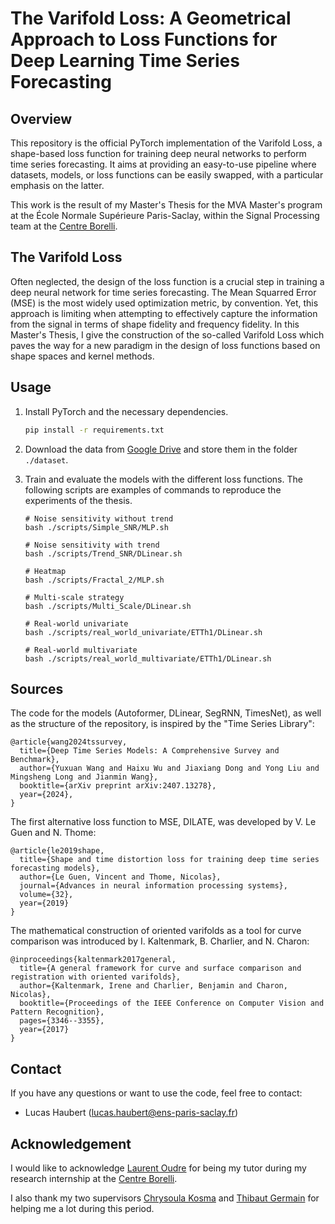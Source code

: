 # The Varifold Loss: A Geometrical Approach to Loss Functions for Deep Learning Time Series Forecasting


## Overview

This repository is the official PyTorch implementation of the Varifold Loss, a shape-based loss function for training deep neural networks to perform time series forecasting. It aims at providing an easy-to-use pipeline where datasets, models, or loss functions can be easily swapped, with a particular emphasis on the latter.

This work is the result of my Master's Thesis for the MVA Master's program at the École Normale Supérieure Paris-Saclay, within the Signal Processing team at the [Centre Borelli](https://centreborelli.ens-paris-saclay.fr/en).


## The Varifold Loss

Often neglected, the design of the loss function is a crucial step in training a deep neural network for time series forecasting. The Mean Squarred Error (MSE) is the most widely used optimization metric, by convention. Yet, this approach is limiting when attempting to effectively capture the information from the signal in terms of shape fidelity and frequency fidelity. In this Master's Thesis, I give the construction of the so-called Varifold Loss which paves the way for a new paradigm in the design of loss functions based on shape spaces and kernel methods. 


## Usage

1. Install PyTorch and the necessary dependencies.

   ```bash
   pip install -r requirements.txt

2. Download the data from [Google Drive](https://drive.google.com/drive/folders/1OPz3pVgydOBUcxl9U0tVTTiScj12IQNc?usp=drive_link) and store them in the folder `./dataset`.

3. Train and evaluate the models with the different loss functions. The following scripts are examples of commands to reproduce the experiments of the thesis.

   ```
   # Noise sensitivity without trend
   bash ./scripts/Simple_SNR/MLP.sh

   # Noise sensitivity with trend
   bash ./scripts/Trend_SNR/DLinear.sh

   # Heatmap
   bash ./scripts/Fractal_2/MLP.sh

   # Multi-scale strategy
   bash ./scripts/Multi_Scale/DLinear.sh

   # Real-world univariate
   bash ./scripts/real_world_univariate/ETTh1/DLinear.sh

   # Real-world multivariate
   bash ./scripts/real_world_multivariate/ETTh1/DLinear.sh
   ```

## Sources

The code for the models (Autoformer, DLinear, SegRNN, TimesNet), as well as the structure of the repository, is inspired by the "Time Series Library":

```
@article{wang2024tssurvey,
  title={Deep Time Series Models: A Comprehensive Survey and Benchmark},
  author={Yuxuan Wang and Haixu Wu and Jiaxiang Dong and Yong Liu and Mingsheng Long and Jianmin Wang},
  booktitle={arXiv preprint arXiv:2407.13278},
  year={2024},
}
```

The first alternative loss function to MSE, DILATE, was developed by V. Le Guen and N. Thome:

```
@article{le2019shape,
  title={Shape and time distortion loss for training deep time series forecasting models},
  author={Le Guen, Vincent and Thome, Nicolas},
  journal={Advances in neural information processing systems},
  volume={32},
  year={2019}
}
```

The mathematical construction of oriented varifolds as a tool for curve comparison was introduced by I. Kaltenmark, B. Charlier, and N. Charon:

```
@inproceedings{kaltenmark2017general,
  title={A general framework for curve and surface comparison and registration with oriented varifolds},
  author={Kaltenmark, Irene and Charlier, Benjamin and Charon, Nicolas},
  booktitle={Proceedings of the IEEE Conference on Computer Vision and Pattern Recognition},
  pages={3346--3355},
  year={2017}
}
```


## Contact

If you have any questions or want to use the code, feel free to contact:

- Lucas Haubert ([lucas.haubert@ens-paris-saclay.fr](lucas.haubert@ens-paris-saclay.fr))


## Acknowledgement

I would like to acknowledge [Laurent Oudre](http://www.laurentoudre.fr/) for being my tutor during my research internship at the [Centre Borelli](https://centreborelli.ens-paris-saclay.fr/en).

I also thank my two supervisors [Chrysoula Kosma](https://www.linkedin.com/in/chrykosma/) and [Thibaut Germain](https://www.linkedin.com/in/thibaut-germain/) for helping me a lot during this period.
